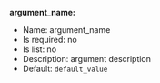 **argument_name:**

* Name: argument_name
* Is required: no
* Is list: no
* Description: argument description
* Default: `default_value`

